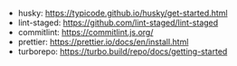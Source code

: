 - husky: https://typicode.github.io/husky/get-started.html
- lint-staged: https://github.com/lint-staged/lint-staged
- commitlint: https://commitlint.js.org/
- prettier: https://prettier.io/docs/en/install.html
- turborepo: https://turbo.build/repo/docs/getting-started
